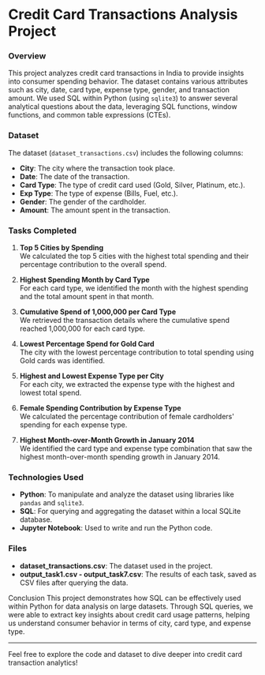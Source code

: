 # Credit Card Transactions Analysis Project

### Overview
This project analyzes credit card transactions in India to provide insights into consumer spending behavior. The dataset contains various attributes such as city, date, card type, expense type, gender, and transaction amount. We used SQL within Python (using `sqlite3`) to answer several analytical questions about the data, leveraging SQL functions, window functions, and common table expressions (CTEs).

### Dataset
The dataset (`dataset_transactions.csv`) includes the following columns:
- **City**: The city where the transaction took place.
- **Date**: The date of the transaction.
- **Card Type**: The type of credit card used (Gold, Silver, Platinum, etc.).
- **Exp Type**: The type of expense (Bills, Fuel, etc.).
- **Gender**: The gender of the cardholder.
- **Amount**: The amount spent in the transaction.

### Tasks Completed
1. **Top 5 Cities by Spending**  
   We calculated the top 5 cities with the highest total spending and their percentage contribution to the overall spend.
   
2. **Highest Spending Month by Card Type**  
   For each card type, we identified the month with the highest spending and the total amount spent in that month.

3. **Cumulative Spend of 1,000,000 per Card Type**  
   We retrieved the transaction details where the cumulative spend reached 1,000,000 for each card type.

4. **Lowest Percentage Spend for Gold Card**  
   The city with the lowest percentage contribution to total spending using Gold cards was identified.

5. **Highest and Lowest Expense Type per City**  
   For each city, we extracted the expense type with the highest and lowest total spend.

6. **Female Spending Contribution by Expense Type**  
   We calculated the percentage contribution of female cardholders' spending for each expense type.

7. **Highest Month-over-Month Growth in January 2014**  
   We identified the card type and expense type combination that saw the highest month-over-month spending growth in January 2014.

### Technologies Used
- **Python**: To manipulate and analyze the dataset using libraries like `pandas` and `sqlite3`.
- **SQL**: For querying and aggregating the dataset within a local SQLite database.
- **Jupyter Notebook**: Used to write and run the Python code.

### Files
- **dataset_transactions.csv**: The dataset used in the project.
- **output_task1.csv - output_task7.csv**: The results of each task, saved as CSV files after querying the data.

Conclusion
This project demonstrates how SQL can be effectively used within Python for data analysis on large datasets. Through SQL queries, we were able to extract key insights about credit card usage patterns, helping us understand consumer behavior in terms of city, card type, and expense type. 

---

Feel free to explore the code and dataset to dive deeper into credit card transaction analytics!
